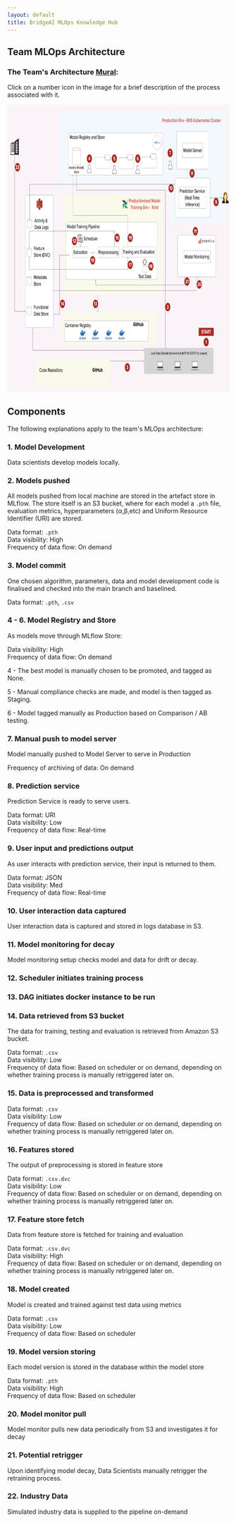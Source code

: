 ```yaml
---
layout: default
title: BridgeAI MLOps Knowledge Hub
---
```


## Team MLOps Architecture

<h3>The Team's Architecture <a href="https://app.mural.co/t/jmsandbox6893/m/jmsandbox6893/1723564838519/90dee27020222851bf2f8b62c04fd272c25fd1d3?sender=udec36d924fb252f9f2506642" target="_blank">Mural</a>:</h3>

Click on a number icon in the image for a brief description of the process associated with it.

<img src="mlops_architecture.png" usemap = "#arch" width="839" height="650.64"/>
<!-- intrinsic size - 1980 by 1542; div w and h by 2.36 -->

<map name = "arch">
    <area  alt="Model Development" href = "https://digicatapult.github.io/bridgeAI-MLOps-knowledge-hub/team_arch.html#1-model-development" coords="752,540,10" shape = "circle" >
    <area  alt="Models Pushed"  href="https://digicatapult.github.io/bridgeAI-MLOps-knowledge-hub/team_arch.html#2-models-pushed" coords="606,461,9" shape="circle">
    <area  alt="Model Commit"  href="https://digicatapult.github.io/bridgeAI-MLOps-knowledge-hub/team_arch.html#3-model-commit" coords="453,597,10" shape="circle">
    <area  alt="Model Registry and Store"  href="https://digicatapult.github.io/bridgeAI-MLOps-knowledge-hub/team_arch.html#4---6-model-registry-and-store" coords="311,122,9" shape="circle">
    <area  alt="Model Registry and Store"  href="https://digicatapult.github.io/bridgeAI-MLOps-knowledge-hub/team_arch.html#4---6-model-registry-and-store" coords="406,122,9" shape="circle">
    <area  alt="Model Registry and Store"  href="https://digicatapult.github.io/bridgeAI-MLOps-knowledge-hub/team_arch.html#4---6-model-registry-and-store" coords="493,123,9" shape="circle">
    <area  alt="Manual Push to Model Server"  href="https://digicatapult.github.io/bridgeAI-MLOps-knowledge-hub/team_arch.html#7-manual-push-to-model-server" coords="617,110,10" shape="circle">
    <area  alt="Prediction Service"  href="https://digicatapult.github.io/bridgeAI-MLOps-knowledge-hub/team_arch.html#8-prediction-service" coords="698,155,11" shape="circle">
    <area  alt="User input and Predictions Output"  href="https://digicatapult.github.io/bridgeAI-MLOps-knowledge-hub/team_arch.html#9-user-input-and-predictions-output" coords="789,222,9" shape="circle">
    <area  alt="User Interaction Data Captured"  href="https://digicatapult.github.io/bridgeAI-MLOps-knowledge-hub/team_arch.html#10-user-interaction-data-captured" coords="618,190,11" shape="circle">
    <area  alt="Model Monitoring For Decay"  href="https://digicatapult.github.io/bridgeAI-MLOps-knowledge-hub/team_arch.html#11-model-monitoring-for-decay" coords="712,288,10" shape="circle">
    <area  alt="Scheduler Initiates Training Process"  href="https://digicatapult.github.io/bridgeAI-MLOps-knowledge-hub/team_arch.html#12-scheduler-initiates-training-process" coords="254,309,10" shape="circle">
    <area  alt="DAG Initiates Docker Instance to be Run"  href="https://digicatapult.github.io/bridgeAI-MLOps-knowledge-hub/team_arch.html#13-dag-initiates-docker-instance-to-be-run" coords="333,454,8" shape="circle">
    <area  alt="Data Retrieved From S3 Bucket"  href="https://digicatapult.github.io/bridgeAI-MLOps-knowledge-hub/team_arch.html#14-data-retrieved-from-s3-bucket" coords="208,453,8" shape="circle">
    <area  alt="Data is Preprocessed and Transformed"  href="https://digicatapult.github.io/bridgeAI-MLOps-knowledge-hub/team_arch.html#15-data-is-preprocessed-and-transformed" coords="323,354,9" shape="circle">
    <area  alt="Features Stored"  href="https://digicatapult.github.io/bridgeAI-MLOps-knowledge-hub/team_arch.html#16-features-stored" coords="415,303,9" shape="circle">
    <area  alt="Feature Store Fetch"  href="https://digicatapult.github.io/bridgeAI-MLOps-knowledge-hub/team_arch.html#17-feature-store-fetch" coords="464,364,11" shape="circle">
    <area  alt="Model Created"  href="https://digicatapult.github.io/bridgeAI-MLOps-knowledge-hub/team_arch.html#18-model-created" coords="543,369,9" shape="circle">
    <area  alt="Model Version Storing"  href="https://digicatapult.github.io/bridgeAI-MLOps-knowledge-hub/team_arch.html#19-model-version-storing" coords="465,303,9" shape="circle">
    <area  alt="Model Monitor Pull"  href="https://digicatapult.github.io/bridgeAI-MLOps-knowledge-hub/team_arch.html#20-model-monitor-pull" coords="724,408,12" shape="circle">
    <area  alt="Potential Retrigger"  href="https://digicatapult.github.io/bridgeAI-MLOps-knowledge-hub/team_arch.html#21-potential-retrigger" coords="680,401,11" shape="circle">
    <area  alt="Industry Data"  href="https://digicatapult.github.io/bridgeAI-MLOps-knowledge-hub/team_arch.html#22-industry-data" coords="39,142,9" shape="circle">
</map>


## Components

The following explanations apply to the team's MLOps architecture:

### 1. Model Development

Data scientists develop models locally.

### 2. Models pushed

<!-- All models are stored in the artefact store in MLflow.

Data format: `.pth`
Data visibility: High
Frequency of data flow: On demand

For each model, artefact store contains:

- Hyperparameters
- Uniform Resource Identifier (URI)
- `.pth` file -->

All models pushed from local machine are stored in the artefact store in MLflow. The store itself is an S3 bucket, where for each model a `.pth` file, evaluation metrics, hyperparameters (α,β,etc) and Uniform Resource Identifier (URI) are stored.


Data format: `.pth`\
Data visibility: High\
Frequency of data flow: On demand


### 3. Model commit

One chosen algorithm, parameters, data and model development code is finalised and checked into the main branch and baselined.

Data format: `.pth`, `.csv`

### 4 - 6. Model Registry and Store

As models move through MLflow Store:

Data visibility: High\
Frequency of data flow: On demand

4 - The best model is manually chosen to be promoted, and tagged as None.

5 - Manual compliance checks are made, and model is then tagged as Staging.

6 - Model tagged manually as Production based on Comparison / AB testing.

### 7. Manual push to model server

Model manually pushed to Model Server to serve in Production

<!-- explanation of process -->

Frequency of archiving of data: On demand

### 8. Prediction service

Prediction Service is ready to serve users.

<!-- explanation of how -->

Data format: URI\
Data visibility: Low\
Frequency of data flow: Real-time

### 9. User input and predictions output

As user interacts with prediction service, their input is returned to them.

<!-- explanation of process -->

Data format: JSON\
Data visibility: Med\
Frequency of data flow: Real-time

### 10. User interaction data captured

User interaction data is captured and stored in logs database in S3.

<!-- explanation of process -->

### 11. Model monitoring for decay

Model monitoring setup checks model and data for drift or decay.

<!-- explanation of process -->


### 12. Scheduler initiates training process

<!-- explanation of process -->

### 13. DAG initiates docker instance to be run

<!-- explanation of process -->

### 14. Data retrieved from S3 bucket

The data for training, testing and evaluation is retrieved from Amazon S3 bucket.

<!-- explanation of process -->

Data format: `.csv`\
Data visibility: Low\
Frequency of data flow: Based on scheduler or on demand, depending on whether training process is manually retriggered later on.

### 15. Data is preprocessed and transformed

<!-- explanation of process -->

Data format: `.csv`\
Data visibility: Low\
Frequency of data flow: Based on scheduler or on demand, depending on whether training process is manually retriggered later on.


### 16. Features stored

The output of preprocessing is stored in feature store

<!-- explanation of process -->

Data format: `.csv.dvc`\
Data visibility: Low\
Frequency of data flow: Based on scheduler or on demand, depending on whether training process is manually retriggered later on.


### 17. Feature store fetch

Data from feature store is fetched for training and evaluation

<!-- explanation of process -->

Data format: `.csv.dvc`\
Data visibility: High\
Frequency of data flow: Based on scheduler or on demand, depending on whether training process is manually retriggered later on.


### 18. Model created

Model is created and trained against test data using metrics

<!-- explanation of process -->

Data format: `.csv`\
Data visibility: Low\
Frequency of data flow: Based on scheduler 


### 19. Model version storing

Each model version is stored in the database within the model store

<!-- explanation of process -->

Data format: `.pth`\
Data visibility: High\
Frequency of data flow: Based on scheduler

### 20. Model monitor pull

Model monitor pulls new data periodically from S3 and investigates it for decay

<!-- explanation of process -->

<!-- ALL TBC -->

### 21. Potential retrigger

Upon identifying model decay, Data Scientists manually retrigger the retraining process.

<!-- explanation of process -->

<!-- ALL TBC -->

### 22. Industry Data 

Simulated industry data is supplied to the pipeline on-demand

<!-- explanation of process -->

<!-- ALL TBC -->

<!-- <area shape = "circle" coords="" alt="" href = ""> -->